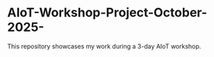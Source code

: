 # AIoT-Workshop-Project-October-2025-
This repository showcases my work during a 3-day AIoT workshop.  
